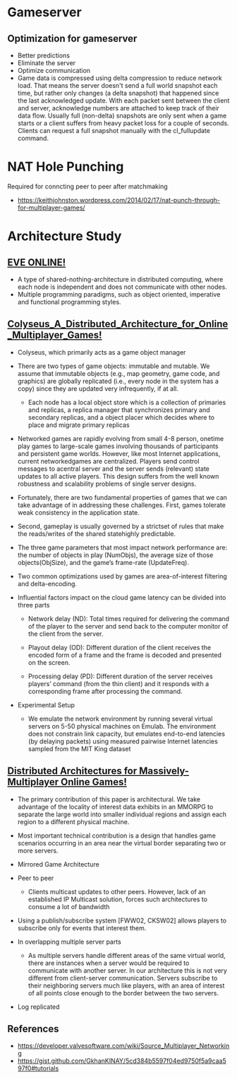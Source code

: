 
# Gameserver

## Optimization for gameserver
- Better predictions
- Eliminate the server
- Optimize communication
- Game data is compressed using delta compression to reduce network load. That means the server doesn't send a full world snapshot each time, but rather only changes (a delta snapshot) that happened since the last acknowledged update. With each packet sent between the client and server, acknowledge numbers are attached to keep track of their data flow. Usually full (non-delta) snapshots are only sent when a game starts or a client suffers from heavy packet loss for a couple of seconds. Clients can request a full snapshot manually with the cl_fullupdate command.


# NAT Hole Punching
Required for conncting peer to peer after matchmaking
- https://keithjohnston.wordpress.com/2014/02/17/nat-punch-through-for-multiplayer-games/


# Architecture Study

## [EVE ONLINE!](http://uu.diva-portal.org/smash/get/diva2:408940/FULLTEXT01.pdf)
 - A type of shared-nothing-architecture in distributed computing, where each node is independent and does not communicate with other nodes.
 - Multiple programming paradigms, such as object oriented, imperative and functional programming styles.


## [Colyseus_A_Distributed_Architecture_for_Online_Multiplayer_Games!](https://www.researchgate.net/publication/220831981_Colyseus_A_Distributed_Architecture_for_Online_Multiplayer_Games)

- Colyseus, which primarily acts as a game object manager

- There are two
types of game objects: immutable and mutable. We assume that immutable objects (e.g., map geometry, game
code, and graphics) are globally replicated (i.e., every
node in the system has a copy) since they are updated
very infrequently, if at all.
    - Each node has a local object store which
is a collection of primaries and replicas, a replica manager that synchronizes primary and secondary replicas,
and a object placer which decides where to place and
migrate primary replicas

- Networked games are rapidly evolving from small 4-8 person,  onetime play games to large-scale  games  involving thousands  of  participants and  persistent  game  worlds. However, like most Internet applications, current networkedgames are centralized.  Players send control messages to acentral server and the server sends (relevant) state updates to all active players. This design suffers from the well known robustness and scalability problems of single server designs. 

- Fortunately, there  are  two  fundamental  properties  of games  that  we  can  take  advantage  of  in  addressing  these challenges. First,  games  tolerate  weak  consistency  in the application state.

- Second,  gameplay  is  usually  governed  by  a  strictset  of  rules  that  make  the  reads/writes  of  the  shared  statehighly predictable. 

- The three  game  parameters  that most impact network performance are:  the number of objects in play (NumObjs), the average size of those objects(ObjSize),  and  the  game’s  frame-rate  (UpdateFreq).

- Two common optimizations used by games are area-of-interest filtering and delta-encoding. 

- Influential factors impact on the cloud game latency can be divided into three parts

    - Network  delay  (ND):  Total  times  required  for  delivering  the  command  of  the  player  to  the server and send back to the computer monitor of the client from the server.  

    - Playout delay (OD): Different duration of the client receives the encoded form of a frame and the frame is decoded and presented on the screen. 

    - Processing delay (PD): Different duration of the server receives players’ command (from the thin client) and it responds with a corresponding frame after processing the command.   

- Experimental Setup
    - We emulate the network environment by running several virtual servers on 5-50 physical machines on Emulab. The environment does not constrain link capacity, but emulates end-to-end latencies (by delaying packets) using measured pairwise Internet latencies sampled from the MIT King dataset

## [Distributed Architectures for Massively-Multiplayer Online Games!](http://citeseerx.ist.psu.edu/viewdoc/download?doi=10.1.1.106.8352&rep=rep1&type=pdf)

-  The primary contribution of this paper is architectural. We take advantage of the locality of interest data exhibits in
an MMORPG to separate the large world into
smaller individual regions and assign each region
to a different physical machine.

- Most important technical contribution
is a design that handles game scenarios occurring in an area near the virtual border separating two or more servers.

- Mirrored Game Architecture

- Peer to peer
    - Clients multicast updates to other peers. However, lack of an established IP Multicast solution, forces such architectures to consume a lot of bandwidth

- Using a publish/subscribe system [FWW02,
CKSW02] allows players to subscribe only for
events that interest them.

- In overlapping multiple server parts
    - As multiple servers handle different areas of the
same virtual world, there are instances when a
server would be required to communicate with
another server. In our architecture this is not
very different from client-server communication.
Servers subscribe to their neighboring servers much
like players, with an area of interest of all points
close enough to the border between the two servers.
- Log replicated 

## References

- https://developer.valvesoftware.com/wiki/Source_Multiplayer_Networking
- https://gist.github.com/GkhanKINAY/5cd384b5597f04ed9750f5a9caa597f0#tutorials